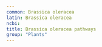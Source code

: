 ```yaml
---
common: Brassica oleracea
latin: Brassica oleracea
ncbi: 
title: Brassica oleracea pathways
group: "Plants"
---
```

